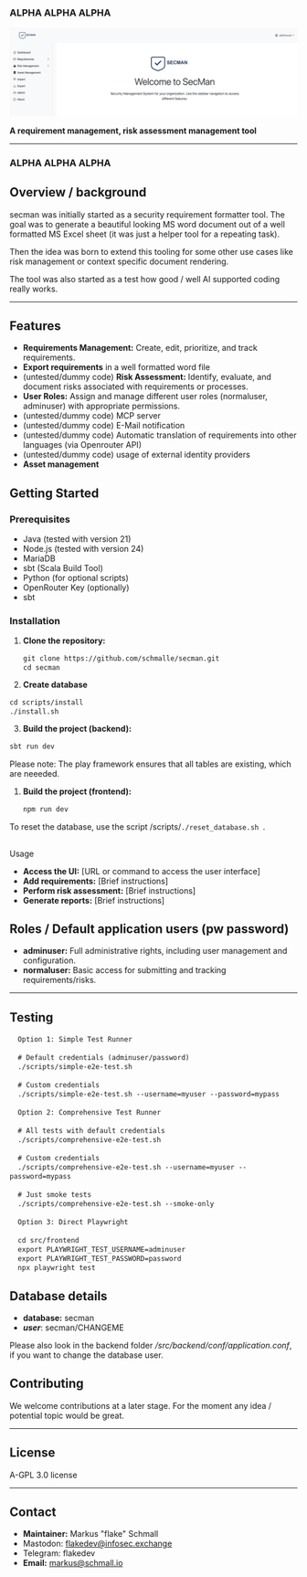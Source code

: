 ### ALPHA ALPHA ALPHA

![landing.png](docs/landing.png)

**A requirement management, risk assessment management tool**

---

### ALPHA ALPHA ALPHA

## Overview / background

secman was initially started as a security requirement formatter tool. The goal was to generate a beautiful looking MS word document out of a well formatted MS Excel sheet (it was just a helper tool for a repeating task).

Then the idea was born to extend this tooling for some other use cases like risk management or context specific document rendering.

The tool was also started as a test how good / well AI supported coding really works.

---

## Features

- **Requirements Management:** Create, edit, prioritize, and track requirements.
- **Export requirements** in a well formatted word file
- (untested/dummy code) **Risk Assessment:** Identify, evaluate, and document risks associated with requirements or processes.
- **User Roles:** Assign and manage different user roles (normaluser, adminuser) with appropriate permissions.
- (untested/dummy code) MCP server
- (untested/dummy code) E-Mail notification
- (untested/dummy code) Automatic translation of requirements into other languages (via Openrouter API)
- (untested/dummy code) usage of external identity providers
- **Asset management**

## Getting Started

### Prerequisites

- Java (tested with version 21)
- Node.js (tested with version 24)
- MariaDB
- sbt (Scala Build Tool)
- Python (for optional scripts)
- OpenRouter Key (optionally)
- sbt

### Installation

1. **Clone the repository:**

   ```
   git clone https://github.com/schmalle/secman.git
   cd secman
   ```
2. **Create database**

```cd
cd scripts/install
./install.sh
```

3. **Build the project (backend):**

```sh
sbt run dev
```

Please note: The play framework ensures that all tables are existing, which are neeeded.

1. **Build the project (frontend):**

   ```sh
   npm run dev
   ```

To reset the database, use the script /scripts/`./reset_database.sh `.

## 

Usage

- **Access the UI:** [URL or command to access the user interface]
- **Add requirements:** [Brief instructions]
- **Perform risk assessment:** [Brief instructions]
- **Generate reports:** [Brief instructions]

## Roles / Default application users (pw password)

- **adminuser:** Full administrative rights, including user management and configuration.
- **normaluser:** Basic access for submitting and tracking requirements/risks.

---

## Testing

```
  Option 1: Simple Test Runner

  # Default credentials (adminuser/password)
  ./scripts/simple-e2e-test.sh

  # Custom credentials
  ./scripts/simple-e2e-test.sh --username=myuser --password=mypass

  Option 2: Comprehensive Test Runner

  # All tests with default credentials
  ./scripts/comprehensive-e2e-test.sh

  # Custom credentials
  ./scripts/comprehensive-e2e-test.sh --username=myuser --password=mypass

  # Just smoke tests
  ./scripts/comprehensive-e2e-test.sh --smoke-only

  Option 3: Direct Playwright

  cd src/frontend
  export PLAYWRIGHT_TEST_USERNAME=adminuser
  export PLAYWRIGHT_TEST_PASSWORD=password
  npx playwright test
```

## Database details

- **database:** secman
- ***user***: secman/CHANGEME

Please also look in the backend folder */src/backend/conf/application.conf*, if you want to change the database user.

## Contributing

We welcome contributions at a later stage. For the moment any idea / potential topic would be great.

---

## License

A-GPL 3.0 license

---

## Contact

- **Maintainer:** Markus "flake" Schmall
- Mastodon: flakedev@infosec.exchange
- Telegram: flakedev
- **Email:** markus@schmall.io
